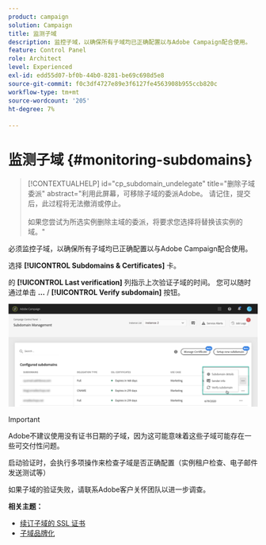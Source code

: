 ```yaml
---
product: campaign
solution: Campaign
title: 监测子域
description: 监控子域，以确保所有子域均已正确配置以与Adobe Campaign配合使用。
feature: Control Panel
role: Architect
level: Experienced
exl-id: edd55d07-bf0b-44b0-8281-be69c698d5e8
source-git-commit: f0c3df4727e89e3f6127fe4563908b955ccb820c
workflow-type: tm+mt
source-wordcount: '205'
ht-degree: 7%

---
```


# 监测子域 {#monitoring-subdomains}

>[!CONTEXTUALHELP]
>id="cp_subdomain_undelegate"
>title="删除子域委派"
>abstract="利用此屏幕，可移除子域的委派Adobe。 请记住，提交后，此过程将无法撤消或停止。<br><br>如果您尝试为所选实例删除主域的委派，将要求您选择将替换该实例的域。"

必须监控子域，以确保所有子域均已正确配置以与Adobe Campaign配合使用。

选择 **[!UICONTROL Subdomains & Certificates]** 卡。

的 **[!UICONTROL Last verification]** 列指示上次验证子域的时间。 您可以随时通过单击 **...** / **[!UICONTROL Verify subdomain]** 按钮。

![](assets/subdomain_verification.png)

>[!IMPORTANT]
>
>Adobe不建议使用没有证书日期的子域，因为这可能意味着这些子域可能存在一些可交付性问题。

启动验证时，会执行多项操作来检查子域是否正确配置（实例租户检查、电子邮件发送测试等）

如果子域的验证失败，请联系Adobe客户关怀团队以进一步调查。

**相关主题：**

* [续订子域的 SSL 证书](../../subdomains-certificates/using/renewing-subdomain-certificate.md)
* [子域品牌化](../../subdomains-certificates/using/subdomains-branding.md)
